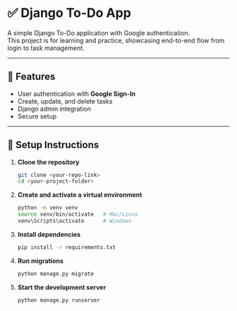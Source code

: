 # ✅ Django To-Do App

A simple Django To-Do application with Google authentication.  
This project is for learning and practice, showcasing end-to-end flow from login to task management.

---

## 🚀 Features
- User authentication with **Google Sign-In**
- Create, update, and delete tasks
- Django admin integration
- Secure setup

---
## 🔧 Setup Instructions

1. **Clone the repository**
   ```bash
   git clone <your-repo-link>
   cd <your-project-folder>
   
2. **Create and activate a virtual environment**
   ```bash
   python -m venv venv
   source venv/bin/activate   # Mac/Linux
   venv\Scripts\activate      # Windows
   
3. **Install dependencies**
   ```bash
   pip install -r requirements.txt

4. **Run migrations**
   ```bash
   python manage.py migrate

5. **Start the development server**
   ```bash
   python manage.py runserver

